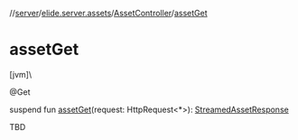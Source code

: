 //[server](../../../index.md)/[elide.server.assets](../index.md)/[AssetController](index.md)/[assetGet](asset-get.md)

# assetGet

[jvm]\

@Get

suspend fun [assetGet](asset-get.md)(request: HttpRequest&lt;*&gt;): [StreamedAssetResponse](../../elide.server/index.md#-491452832%2FClasslikes%2F-1343588467)

TBD
